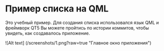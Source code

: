# Пример списка на QML 
Это учебный пример. Для создания списка использовался язык QML и фреймворк QT5
Вы можете пройтись по истории коммитов, чтобы увидеть, как создавалось приложение.

![Alt text] (/screenshots/1.png?raw=true "Главное окно приложения")